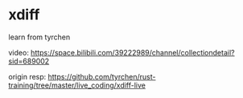 # xdiff
learn from tyrchen


video: https://space.bilibili.com/39222989/channel/collectiondetail?sid=689002


origin resp: https://github.com/tyrchen/rust-training/tree/master/live_coding/xdiff-live
